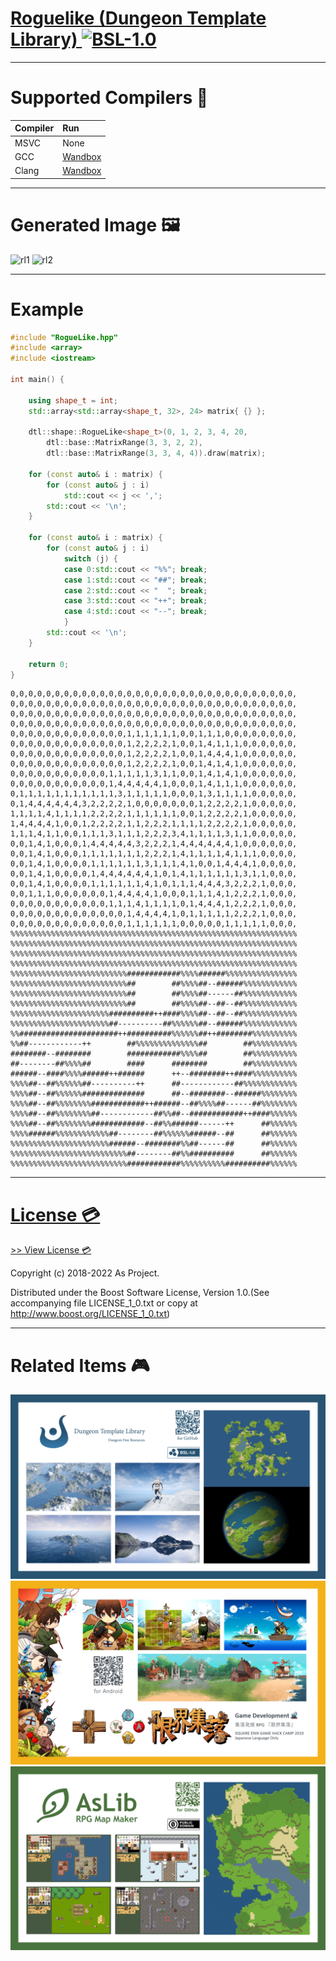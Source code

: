 # [Roguelike (Dungeon Template Library) ](https://github.com/AsPJT/DungeonTemplateLibrary) [![BSL-1.0](https://img.shields.io/badge/license-BSL--1.0-blue.svg)](https://github.com/AsPJT/DungeonTemplateLibrary/blob/master/LICENSE_1_0.txt)

---

# Supported Compilers 🔧

|Compiler|Run|
|:---|:---|
|MSVC|None|
|GCC|[Wandbox](https://wandbox.org/permlink/mh9FPcIeSE4UyPkL)|
|Clang|[Wandbox](https://wandbox.org/permlink/rH99RSoLGXrDu8CU)|

---

# Generated Image 🖼️

![rl1](https://AsPJT.github.io/DungeonPicture/Picture/Dungeon/nrl256.gif) 
![rl2](https://AsPJT.github.io/DungeonPicture/Picture/Dungeon/nrl_player256.gif)

---

# Example

```cpp
#include "RogueLike.hpp"
#include <array>
#include <iostream>

int main() {

	using shape_t = int;
	std::array<std::array<shape_t, 32>, 24> matrix{ {} };

	dtl::shape::RogueLike<shape_t>(0, 1, 2, 3, 4, 20,
		dtl::base::MatrixRange(3, 3, 2, 2),
		dtl::base::MatrixRange(3, 3, 4, 4)).draw(matrix);

	for (const auto& i : matrix) {
		for (const auto& j : i)
			std::cout << j << ',';
		std::cout << '\n';
	}

	for (const auto& i : matrix) {
		for (const auto& j : i)
			switch (j) {
			case 0:std::cout << "%%"; break;
			case 1:std::cout << "##"; break;
			case 2:std::cout << "  "; break;
			case 3:std::cout << "++"; break;
			case 4:std::cout << "--"; break;
			}
		std::cout << '\n';
	}

	return 0;
}
```

```
0,0,0,0,0,0,0,0,0,0,0,0,0,0,0,0,0,0,0,0,0,0,0,0,0,0,0,0,0,0,0,0,
0,0,0,0,0,0,0,0,0,0,0,0,0,0,0,0,0,0,0,0,0,0,0,0,0,0,0,0,0,0,0,0,
0,0,0,0,0,0,0,0,0,0,0,0,0,0,0,0,0,0,0,0,0,0,0,0,0,0,0,0,0,0,0,0,
0,0,0,0,0,0,0,0,0,0,0,0,0,0,0,0,0,0,0,0,0,0,0,0,0,0,0,0,0,0,0,0,
0,0,0,0,0,0,0,0,0,0,0,0,0,1,1,1,1,1,1,0,0,1,1,1,0,0,0,0,0,0,0,0,
0,0,0,0,0,0,0,0,0,0,0,0,0,1,2,2,2,2,1,0,0,1,4,1,1,1,0,0,0,0,0,0,
0,0,0,0,0,0,0,0,0,0,0,0,0,1,2,2,2,2,1,0,0,1,4,4,4,1,0,0,0,0,0,0,
0,0,0,0,0,0,0,0,0,0,0,0,0,1,2,2,2,2,1,0,0,1,4,1,4,1,0,0,0,0,0,0,
0,0,0,0,0,0,0,0,0,0,0,1,1,1,1,1,3,1,1,0,0,1,4,1,4,1,0,0,0,0,0,0,
0,0,0,0,0,0,0,0,0,0,0,1,4,4,4,4,4,1,0,0,0,1,4,1,1,1,0,0,0,0,0,0,
0,1,1,1,1,1,1,1,1,1,1,1,3,1,1,1,1,1,0,0,0,1,3,1,1,1,1,0,0,0,0,0,
0,1,4,4,4,4,4,4,3,2,2,2,2,1,0,0,0,0,0,0,0,1,2,2,2,2,1,0,0,0,0,0,
1,1,1,1,4,1,1,1,1,2,2,2,2,1,1,1,1,1,1,0,0,1,2,2,2,2,1,0,0,0,0,0,
1,4,4,4,4,1,0,0,1,2,2,2,2,1,1,2,2,2,1,1,1,1,2,2,2,2,1,0,0,0,0,0,
1,1,1,4,1,1,0,0,1,1,1,3,1,1,1,2,2,2,3,4,1,1,1,1,3,1,1,0,0,0,0,0,
0,0,1,4,1,0,0,0,1,4,4,4,4,4,3,2,2,2,1,4,4,4,4,4,4,1,0,0,0,0,0,0,
0,0,1,4,1,0,0,0,1,1,1,1,1,1,1,2,2,2,1,4,1,1,1,1,4,1,1,1,0,0,0,0,
0,0,1,4,1,0,0,0,0,1,1,1,1,1,1,3,1,1,1,4,1,0,0,1,4,4,4,1,0,0,0,0,
0,0,1,4,1,0,0,0,0,1,4,4,4,4,4,4,1,0,1,4,1,1,1,1,1,1,3,1,1,0,0,0,
0,0,1,4,1,0,0,0,0,1,1,1,1,1,1,4,1,0,1,1,1,4,4,4,3,2,2,2,1,0,0,0,
0,0,1,1,1,0,0,0,0,0,0,1,4,4,4,4,1,0,0,0,1,1,1,4,1,2,2,2,1,0,0,0,
0,0,0,0,0,0,0,0,0,0,0,1,1,1,4,1,1,1,1,0,1,4,4,4,1,2,2,2,1,0,0,0,
0,0,0,0,0,0,0,0,0,0,0,0,0,1,4,4,4,4,1,0,1,1,1,1,1,2,2,2,1,0,0,0,
0,0,0,0,0,0,0,0,0,0,0,0,0,1,1,1,1,1,1,0,0,0,0,0,1,1,1,1,1,0,0,0,
%%%%%%%%%%%%%%%%%%%%%%%%%%%%%%%%%%%%%%%%%%%%%%%%%%%%%%%%%%%%%%%%
%%%%%%%%%%%%%%%%%%%%%%%%%%%%%%%%%%%%%%%%%%%%%%%%%%%%%%%%%%%%%%%%
%%%%%%%%%%%%%%%%%%%%%%%%%%%%%%%%%%%%%%%%%%%%%%%%%%%%%%%%%%%%%%%%
%%%%%%%%%%%%%%%%%%%%%%%%%%%%%%%%%%%%%%%%%%%%%%%%%%%%%%%%%%%%%%%%
%%%%%%%%%%%%%%%%%%%%%%%%%%############%%%%######%%%%%%%%%%%%%%%%
%%%%%%%%%%%%%%%%%%%%%%%%%%##        ##%%%%##--######%%%%%%%%%%%%
%%%%%%%%%%%%%%%%%%%%%%%%%%##        ##%%%%##------##%%%%%%%%%%%%
%%%%%%%%%%%%%%%%%%%%%%%%%%##        ##%%%%##--##--##%%%%%%%%%%%%
%%%%%%%%%%%%%%%%%%%%%%##########++####%%%%##--##--##%%%%%%%%%%%%
%%%%%%%%%%%%%%%%%%%%%%##----------##%%%%%%##--######%%%%%%%%%%%%
%%######################++##########%%%%%%##++########%%%%%%%%%%
%%##------------++        ##%%%%%%%%%%%%%%##        ##%%%%%%%%%%
########--########        ############%%%%##        ##%%%%%%%%%%
##--------##%%%%##        ####      ########        ##%%%%%%%%%%
######--####%%%%######++######      ++--########++####%%%%%%%%%%
%%%%##--##%%%%%%##----------++      ##------------##%%%%%%%%%%%%
%%%%##--##%%%%%%##############      ##--########--######%%%%%%%%
%%%%##--##%%%%%%%%############++######--##%%%%##------##%%%%%%%%
%%%%##--##%%%%%%%%##------------##%%##--############++####%%%%%%
%%%%##--##%%%%%%%%############--##%%######------++      ##%%%%%%
%%%%######%%%%%%%%%%%%##--------##%%%%%%######--##      ##%%%%%%
%%%%%%%%%%%%%%%%%%%%%%######--########%%##------##      ##%%%%%%
%%%%%%%%%%%%%%%%%%%%%%%%%%##--------##%%##########      ##%%%%%%
%%%%%%%%%%%%%%%%%%%%%%%%%%############%%%%%%%%%%##########%%%%%%
```

---

# [License 💳](https://github.com/AsPJT/DungeonTemplateLibrary/blob/master/LICENSE_1_0.txt)

[>> View License 💳](https://github.com/AsPJT/DungeonTemplateLibrary/blob/master/LICENSE_1_0.txt)

Copyright (c) 2018-2022 As Project.

Distributed under the Boost Software License, Version 1.0.(See accompanying file LICENSE_1_0.txt or copy at http://www.boost.org/LICENSE_1_0.txt)

---

# Related Items 🎮

[![DTL](https://raw.githubusercontent.com/AsPJT/AsPJT/master/Picture/dungeon_template_library.png)](https://github.com/AsPJT/DungeonTemplateLibrary)
[![GenkaiSyuraku](https://raw.githubusercontent.com/AsPJT/AsPJT/master/Picture/genkai_syuraku.png)](https://github.com/AsPJT/GenkaiSyuraku)
[![AsLib](https://raw.githubusercontent.com/AsPJT/AsPJT/master/Picture/aslib.png)](https://github.com/AsPJT/AsLib)
